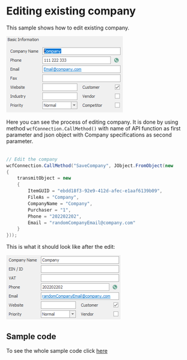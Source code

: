 # Editing existing company
This sample shows how to edit existing company.

![company before](Images/company_before.PNG)

Here you can see the process of editing company. It is done by using method  `wcfConnection.CallMethod()`  with name of API function as first parameter and json object with Company specifications as second parameter.
```c#

// Edit the company		
wcfConnection.CallMethod("SaveCompany", JObject.FromObject(new
{
    transmitObject = new
    {
        ItemGUID = "ebdd18f3-92e9-412d-afec-e1aaf6139b09",
        FileAs = "Company",
        CompanyName = "Company",
        Purchaser = "1",
        Phone = "202202202",
        Email = "randomCompanyEmail@company.com"
    }
}));

```

This is what it should look like after the edit:

![company after](Images/company_after.PNG)

## Sample code

To see the whole sample code click [here](Program.cs)